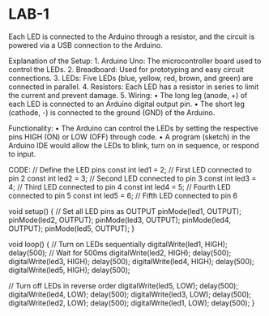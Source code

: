 # LAB-1

Each LED is connected to the Arduino through a resistor, and the circuit is powered via a USB connection to the Arduino.

Explanation of the Setup:
	1.	Arduino Uno: The microcontroller board used to control the LEDs.
	2.	Breadboard: Used for prototyping and easy circuit connections.
	3.	LEDs: Five LEDs (blue, yellow, red, brown, and green) are connected in parallel.
	4.	Resistors: Each LED has a resistor in series to limit the current and prevent damage.
	5.	Wiring:
	•	The long leg (anode, +) of each LED is connected to an Arduino digital output pin.
	•	The short leg (cathode, -) is connected to the ground (GND) of the Arduino.

Functionality:
	•	The Arduino can control the LEDs by setting the respective pins HIGH (ON) or LOW (OFF) through code.
	•	A program (sketch) in the Arduino IDE would allow the LEDs to blink, turn on in sequence, or respond to input.

CODE: 
// Define the LED pins
const int led1 = 2;  // First LED connected to pin 2
const int led2 = 3;  // Second LED connected to pin 3
const int led3 = 4;  // Third LED connected to pin 4
const int led4 = 5;  // Fourth LED connected to pin 5
const int led5 = 6;  // Fifth LED connected to pin 6

void setup() {
  // Set all LED pins as OUTPUT
  pinMode(led1, OUTPUT);
  pinMode(led2, OUTPUT);
  pinMode(led3, OUTPUT);
  pinMode(led4, OUTPUT);
  pinMode(led5, OUTPUT);
}

void loop() {
  // Turn on LEDs sequentially
  digitalWrite(led1, HIGH);
  delay(500);  // Wait for 500ms
  digitalWrite(led2, HIGH);
  delay(500);
  digitalWrite(led3, HIGH);
  delay(500);
  digitalWrite(led4, HIGH);
  delay(500);
  digitalWrite(led5, HIGH);
  delay(500);

  // Turn off LEDs in reverse order
  digitalWrite(led5, LOW);
  delay(500);
  digitalWrite(led4, LOW);
  delay(500);
  digitalWrite(led3, LOW);
  delay(500);
  digitalWrite(led2, LOW);
  delay(500);
  digitalWrite(led1, LOW);
  delay(500);
}

